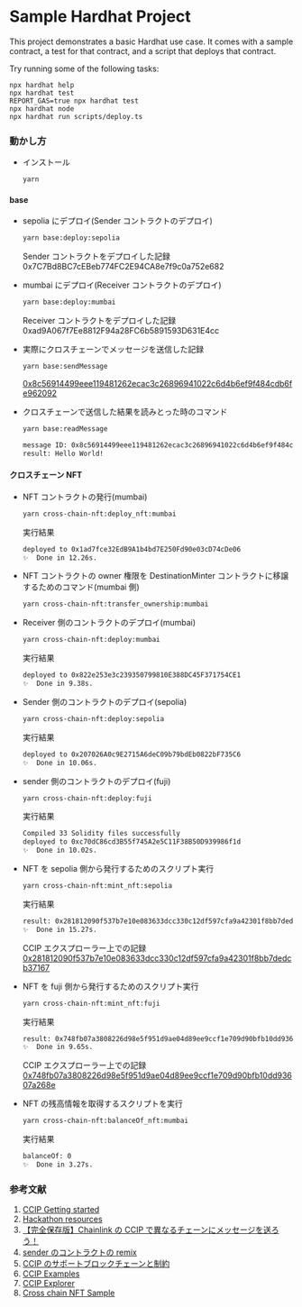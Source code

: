 # Sample Hardhat Project

This project demonstrates a basic Hardhat use case. It comes with a sample contract, a test for that contract, and a script that deploys that contract.

Try running some of the following tasks:

```shell
npx hardhat help
npx hardhat test
REPORT_GAS=true npx hardhat test
npx hardhat node
npx hardhat run scripts/deploy.ts
```

### 動かし方

- インストール

  ```bash
  yarn
  ```

#### base

- sepolia にデプロイ(Sender コントラクトのデプロイ)

  ```bash
  yarn base:deploy:sepolia
  ```

  Sender コントラクトをデプロイした記録  
  0x7C7Bd8BC7cEBeb774FC2E94CA8e7f9c0a752e682

- mumbai にデプロイ(Receiver コントラクトのデプロイ)

  ```bash
  yarn base:deploy:mumbai
  ```

  Receiver コントラクトをデプロイした記録  
  0xad9A067f7Ee8812F94a28FC6b5891593D631E4cc

- 実際にクロスチェーンでメッセージを送信した記録

  ```bash
  yarn base:sendMessage
  ```

  [0x8c56914499eee119481262ecac3c26896941022c6d4b6ef9f484cdb6fe962092](https://ccip.chain.link/msg/0x8c56914499eee119481262ecac3c26896941022c6d4b6ef9f484cdb6fe962092)

- クロスチェーンで送信した結果を読みとった時のコマンド

  ```bash
  yarn base:readMessage
  ```

  ```bash
  message ID: 0x8c56914499eee119481262ecac3c26896941022c6d4b6ef9f484cdb6fe962092
  result: Hello World!
  ```

#### クロスチェーン NFT

- NFT コントラクトの発行(mumbai)

  ```bash
  yarn cross-chain-nft:deploy_nft:mumbai
  ```

  実行結果

  ```bash
  deployed to 0x1ad7fce32EdB9A1b4bd7E250Fd90e03cD74cDe06
  ✨  Done in 12.26s.
  ```

- NFT コントラクトの owner 権限を DestinationMinter コントラクトに移譲するためのコマンド(mumbai 側)

  ```bash
  yarn cross-chain-nft:transfer_ownership:mumbai
  ```

- Receiver 側のコントラクトのデプロイ(mumbai)

  ```bash
  yarn cross-chain-nft:deploy:mumbai
  ```

  実行結果

  ```bash
  deployed to 0x822e253e3c239350799810E388DC45F371754CE1
  ✨  Done in 9.38s.
  ```

- Sender 側のコントラクトのデプロイ(sepolia)

  ```bash
  yarn cross-chain-nft:deploy:sepolia
  ```

  実行結果

  ```bash
  deployed to 0x207026A0c9E2715A6deC09b79bdEb0822bF735C6
  ✨  Done in 10.06s.
  ```

- sender 側のコントラクトのデプロイ(fuji)

  ```bash
  yarn cross-chain-nft:deploy:fuji
  ```

  実行結果

  ```bash
  Compiled 33 Solidity files successfully
  deployed to 0xc70dC86cd3B55f745A2e5C11F38B50D939986f1d
  ✨  Done in 10.02s.
  ```

- NFT を sepolia 側から発行するためのスクリプト実行

  ```bash
  yarn cross-chain-nft:mint_nft:sepolia
  ```

  実行結果

  ```bash
  result: 0x281812090f537b7e10e083633dcc330c12df597cfa9a42301f8bb7dedcb37167
  ✨  Done in 15.27s.
  ```

  CCIP エクスプローラー上での記録  
  [0x281812090f537b7e10e083633dcc330c12df597cfa9a42301f8bb7dedcb37167](https://ccip.chain.link/msg/0x91cdfe9fc3136c3000ee39033e5164bdd07a9cbc358a625508856aa77c3466df)

- NFT を fuji 側から発行するためのスクリプト実行

  ```bash
  yarn cross-chain-nft:mint_nft:fuji
  ```

  実行結果

  ```bash
  result: 0x748fb07a3808226d98e5f951d9ae04d89ee9ccf1e709d90bfb10dd93607a268e
  ✨  Done in 9.65s.
  ```

  CCIP エクスプローラー上での記録  
  [0x748fb07a3808226d98e5f951d9ae04d89ee9ccf1e709d90bfb10dd93607a268e](https://ccip.chain.link/msg/0x748fb07a3808226d98e5f951d9ae04d89ee9ccf1e709d90bfb10dd93607a268e)

- NFT の残高情報を取得するスクリプトを実行

  ```bash
  yarn cross-chain-nft:balanceOf_nft:mumbai
  ```

  実行結果

  ```bash
  balanceOf: 0
  ✨  Done in 3.27s.
  ```

### 参考文献

1. [CCIP Getting started](https://docs.chain.link/ccip/getting-started)
2. [Hackathon resources](https://docs.chain.link/resources/hackathon-resources)
3. [【完全保存版】Chainlink の CCIP で異なるチェーンにメッセージを送ろう！](https://note.com/standenglish/n/nebdf18ec4e57)
4. [sender のコントラクトの remix](https://remix.ethereum.org/#url=https://docs.chain.link/samples/CCIP/Sender.sol&lang=en&optimize=false&runs=200&evmVersion=null&version=soljson-v0.8.18+commit.87f61d96.js)
5. [CCIP のサポートブロックチェーンと制約](https://docs.chain.link/ccip/supported-networks)
6. [CCIP Examples](https://docs.chain.link/ccip/examples)
7. [CCIP Explorer](https://ccip.chain.link/)
8. [Cross chain NFT Sample](https://github.com/smartcontractkit/ccip-cross-chain-nft)
